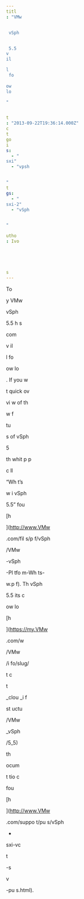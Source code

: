 ```yaml
---
titl
: "VMw


 vSph


 5.5 
v
il

l
 fo
 
ow
lo

"


t
: "2013-09-22T19:36:14.000Z"
c
t
go
i
s: 
  - "
sxi"
  - "vpsh


"
t
gs: 
  - "
sxi-2"
  - "vSph


"

utho
: Ivo 





s
---
```

To

y VMw


 vSph


 5.5 h
s 

com
 
v
il

l
 fo
 
ow
lo

. If you w

t 
 quick ov

vi
w of th
 

w f

tu

s of vSph


 5 



 th
 whit
 p
p

 c
ll

 “Wh
t’s 

w i
 vSph


 5.5” fou

 [h


](http://www.VMw


.com/fil
s/p
f/vSph


/VMw


-vSph


-Pl
tfo
m-Wh
ts-

w.p
f). Th
 vSph


 5.5 
its c

 

 
ow
lo



 [h


](https://my.VMw


.com/w

/VMw


/i
fo/slug/

t
c

t

_clou
_i
f

st
uctu

/VMw


_vSph


/5_5) 


 th
 
ocum

t
tio
 c

 

 fou

 [h


](http://www.VMw


.com/suppo
t/pu
s/vSph


-
sxi-vc

t

-s

v

-pu
s.html).






